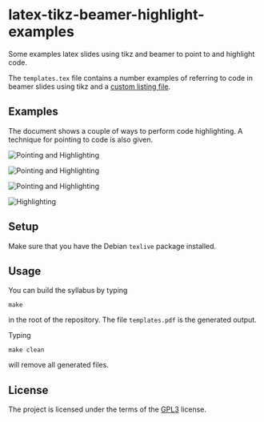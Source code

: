 # latex-tikz-beamer-highlight-examples

Some examples latex slides using tikz and beamer to point to and
highlight code.

The `templates.tex` file contains a number examples of referring to
code in beamer slides using tikz and a
[custom listing file](https://github.com/markroyer/latex-listings-eclipse).

## Examples

The document shows a couple of ways to perform code highlighting.  A
technique for pointing to code is also given.

![Pointing and Highlighting](https://raw.githubusercontent.com/wiki/markroyer/latex-tikz-beamer-highlight-examples/pointAndHighlight1.png
"Pointing and Highlighting 1")

![Pointing and Highlighting](https://raw.githubusercontent.com/wiki/markroyer/latex-tikz-beamer-highlight-examples/pointAndHighlight2.png
"Pointing and Highlighting 2")

![Pointing and Highlighting](https://raw.githubusercontent.com/wiki/markroyer/latex-tikz-beamer-highlight-examples/pointAndHighlight3.png
"Pointing and Highlighting 3")

![Highlighting](https://raw.githubusercontent.com/wiki/markroyer/latex-tikz-beamer-highlight-examples/highlight1.png
 "Highlighting")

## Setup

Make sure that you have the Debian `texlive` package installed.

## Usage

You can build the syllabus by typing

```
make
```

in the root of the repository. The file `templates.pdf` is the
generated output.

Typing

```
make clean
```

will remove all generated files.

## License

The project is licensed under the terms of the
[GPL3](https://www.gnu.org/licenses/gpl-3.0.en.html) license.

<!--  LocalWords:  tikz beamer tex texlive pdf GPL
 -->
